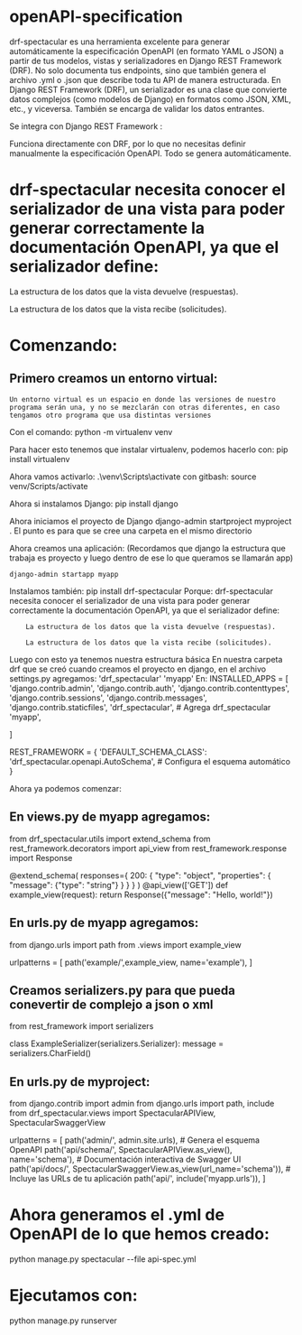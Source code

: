 # openAPI-specification
 drf-spectacular es una herramienta excelente para generar automáticamente la especificación OpenAPI (en formato YAML o JSON) a partir de tus modelos, vistas y serializadores en Django REST Framework (DRF). No solo documenta tus endpoints, sino que también genera el archivo .yml o .json que describe toda tu API de manera estructurada.
En Django REST Framework (DRF), un serializador es una clase que convierte datos complejos (como modelos de Django) en formatos como JSON, XML, etc., y viceversa. También se encarga de validar los datos entrantes.

Se integra con Django REST Framework :

Funciona directamente con DRF, por lo que no necesitas definir manualmente la especificación OpenAPI. Todo se genera automáticamente.

# drf-spectacular necesita conocer el serializador de una vista para poder generar correctamente la documentación OpenAPI, ya que el serializador define:

La estructura de los datos que la vista devuelve (respuestas).

La estructura de los datos que la vista recibe (solicitudes).

# Comenzando:

## Primero creamos un entorno virtual:
    Un entorno virtual es un espacio en donde las versiones de nuestro programa serán una, y no se mezclarán con otras diferentes, en caso tengamos otro programa que usa distintas versiones

Con el comando:
    python -m virtualenv venv

Para hacer esto tenemos que instalar virtualenv, podemos hacerlo con:
    pip install virtualenv


Ahora vamos activarlo:
    .\venv\Scripts\activate
con gitbash:
    source venv/Scripts/activate


Ahora si instalamos Django:
    pip install django

Ahora iniciamos el proyecto de Django
    django-admin startproject myproject .
El punto es para que se cree una carpeta en el mismo directorio

Ahora creamos una aplicación:
(Recordamos que django la estructura que trabaja es proyecto y luego dentro de ese lo que queramos se llamarán app)

    django-admin startapp myapp

Instalamos también:
    pip install drf-spectacular
Porque:
        drf-spectacular necesita conocer el serializador de una vista para poder generar correctamente la documentación OpenAPI, ya que el serializador define:

        La estructura de los datos que la vista devuelve (respuestas).

        La estructura de los datos que la vista recibe (solicitudes).

Luego con esto ya tenemos nuestra estructura básica
En nuestra carpeta drf que se creó cuando creamos el proyecto en django, en el archivo settings.py agregamos:
    'drf_spectacular'
    'myapp'
En:
   INSTALLED_APPS = [
    'django.contrib.admin',
    'django.contrib.auth',
    'django.contrib.contenttypes',
    'django.contrib.sessions',
    'django.contrib.messages',
    'django.contrib.staticfiles',
    'drf_spectacular',  # Agrega drf_spectacular 
    'myapp',

]

REST_FRAMEWORK = {
    'DEFAULT_SCHEMA_CLASS': 'drf_spectacular.openapi.AutoSchema',  # Configura el esquema automático
}

Ahora ya podemos comenzar:

## En views.py de myapp agregamos:

from drf_spectacular.utils import extend_schema
from rest_framework.decorators import api_view
from rest_framework.response import Response

@extend_schema(
    responses={
        200: {
            "type": "object",
            "properties": {
                "message": {"type": "string"}
            }
        }
    }
)
@api_view(['GET'])
def example_view(request):
    return Response({"message": "Hello, world!"})

## En urls.py de myapp agregamos:

from django.urls import path
from .views import example_view

urlpatterns = [
    path('example/',example_view, name='example'),
]

## Creamos serializers.py para que pueda conevertir de complejo a json o xml
from rest_framework import serializers

class ExampleSerializer(serializers.Serializer):
    message = serializers.CharField()

## En urls.py de myproject:

from django.contrib import admin
from django.urls import path, include
from drf_spectacular.views import SpectacularAPIView, SpectacularSwaggerView

urlpatterns = [
    path('admin/', admin.site.urls),
    # Genera el esquema OpenAPI
    path('api/schema/', SpectacularAPIView.as_view(), name='schema'),
    # Documentación interactiva de Swagger UI
    path('api/docs/', SpectacularSwaggerView.as_view(url_name='schema')),
    # Incluye las URLs de tu aplicación
    path('api/', include('myapp.urls')),
]


# Ahora generamos el .yml de OpenAPI de lo que hemos creado:
python manage.py spectacular --file api-spec.yml

# Ejecutamos con:
python manage.py runserver